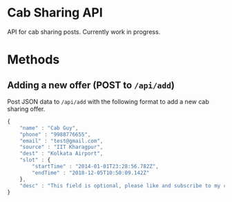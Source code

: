 # Cab Sharing API
API for cab sharing posts. Currently work in progress.
# Methods
## Adding a new offer (POST to `/api/add`)
Post JSON data to `/api/add` with the following format to add a new cab sharing offer.
```javascript
{
	"name" : "Cab Guy",
	"phone" : "9988776655",
	"email" : "test@gmail.com",
	"source" : "IIT Kharagpur",
	"dest" : "Kolkata Airport",
	"slot" : {
		"startTime" : "2014-01-01T23:28:56.782Z",
		"endTime" : "2018-12-05T10:50:09.142Z"
	},
	"desc" : "This field is optional, please like and subscribe to my cab!"
}
```
